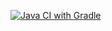 [![Java CI with Gradle](https://github.com/888KEKC888/aqa-selenide/actions/workflows/gradle.yml/badge.svg?branch=main)](https://github.com/888KEKC888/aqa-selenide/actions/workflows/gradle.yml)
